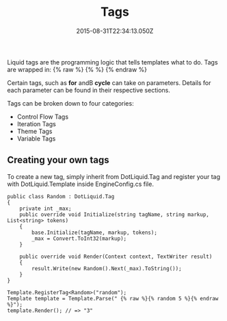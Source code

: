 ﻿---
title: Tags
description: The developer guide to Liquid tags
layout: docs
date: 2015-08-31T22:34:13.050Z
priority: 1
---
Liquid tags are the programming logic that tells templates what to do. Tags are wrapped in: {% raw %} {% %} {% endraw %}

Certain tags, such as **for** andВ **cycle** can take on parameters. Details for each parameter can be found in their respective sections.

Tags can be broken down to four categories:
* Control Flow Tags
* Iteration Tags
* Theme Tags
* Variable Tags

## Creating your own tags

To create a new tag, simply inherit from DotLiquid.Tag and register your tag with DotLiquid.Template inside EngineConfig.cs file.

```
public class Random : DotLiquid.Tag
{
	private int _max;
	public override void Initialize(string tagName, string markup, List<string> tokens)
	{
		base.Initialize(tagName, markup, tokens);
		_max = Convert.ToInt32(markup);
	}
	
	public override void Render(Context context, TextWriter result)
	{
		result.Write(new Random().Next(_max).ToString());
	}
}

Template.RegisterTag<Random>("random");
Template template = Template.Parse(" {% raw %}{% random 5 %}{% endraw %}");
template.Render(); // => "3"
```
